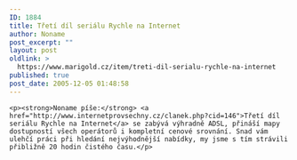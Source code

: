 ```yaml
---
ID: 1884
title: Třetí díl seriálu Rychle na Internet
author: Noname
post_excerpt: ""
layout: post
oldlink: >
  https://www.marigold.cz/item/treti-dil-serialu-rychle-na-internet
published: true
post_date: 2005-12-05 01:48:58
---
```

	<p><strong>Noname píše:</strong> <a href="http://www.internetprovsechny.cz/clanek.php?cid=146">Třetí díl seriálu Rychle na Internet</a> se zabývá výhradně ADSL, přináší mapy dostupností všech operátorů i kompletní cenové srovnání. Snad vám ulehčí práci při hledání nejvýhodnější nabídky, my jsme s tím strávili přibližně 20 hodin čistého času.</p>